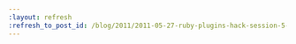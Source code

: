 ```yaml
---
:layout: refresh
:refresh_to_post_id: /blog/2011/2011-05-27-ruby-plugins-hack-session-5-27-2011
---
```

